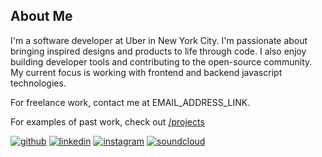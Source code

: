 ## About Me

I'm a software developer at Uber in New York City. I'm passionate about bringing inspired designs and products to life through code. I also enjoy building developer tools and contributing to the open-source community. My current focus is working with frontend and backend javascript technologies.

For freelance work, contact me at EMAIL_ADDRESS_LINK. 

For examples of past work, check out [/projects](/projects)

[![github](/images/github.png)][github]
[![linkedin](/images/linkedin.png)][linkedin]
[![instagram](/images/instagram.png)][instagram]
[![soundcloud](/images/soundcloud.png)][soundcloud]

[github]: https://github.com/coltonTB
[instagram]: https://instagram.com/coltontb
[linkedin]: https://www.linkedin.com/pub/colton-brown/4b/512/9a9
[soundcloud]: https://soundcloud.com/coltonbrown
